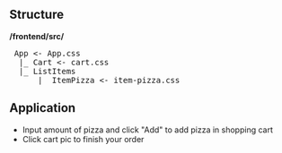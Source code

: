 ## Structure

 **/frontend/src/**
<pre> App <- App.css
  |_ Cart <- cart.css
  |_ ListItems
      |_ ItemPizza <- item-pizza.css</pre>

## Application

* Input amount of pizza and click "Add" to add pizza in shopping cart
* Click cart pic to finish your order

